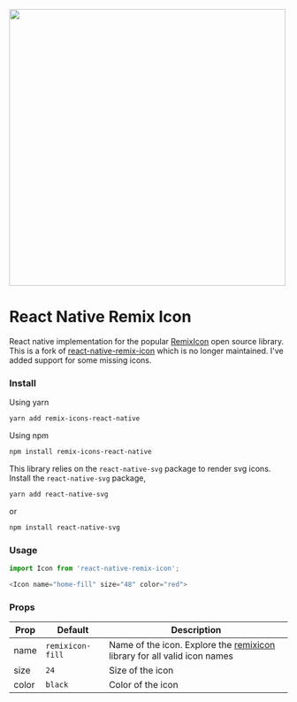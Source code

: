 <img src="https://user-images.githubusercontent.com/19279756/106659815-3d84ad00-65c5-11eb-97de-369b2d77de45.png" width="500">

# React Native Remix Icon
React native implementation for the popular [RemixIcon](https://remixicon.com) open source library. This is a fork of [react-native-remix-icon](https://github.com/ajayesivan/react-native-remix-icon) which is no longer maintained. I've added support for some missing icons.

### Install
Using yarn
```bash
yarn add remix-icons-react-native
```

Using npm

```bash
npm install remix-icons-react-native
```

This library relies on the `react-native-svg` package to render svg icons. Install the `react-native-svg` package,

```bash
yarn add react-native-svg
```
or
```bash
npm install react-native-svg
```


### Usage
```javascript
import Icon from 'react-native-remix-icon';
```

```javascript
<Icon name="home-fill" size="48" color="red">
```

### Props
|Prop|Default|Description|
|----|-----|-----|
|name|`remixicon-fill`| Name of the icon. Explore the [remixicon](https://remixicon.com) library for all valid icon names|
|size|`24`|Size of the icon|
|color| `black`| Color of the icon|
